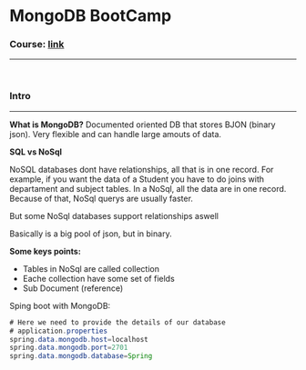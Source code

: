 # MongoDB BootCamp 
### Course: [link](https://www.udemy.com/course/mongodb-with-spring-boot-spring-data-mongorepository-mlab-cloudfoundry/)
___

<br>

### Intro <a name="s1"></a>
___

**What is MongoDB?**
Documented oriented DB that stores BJON (binary json). Very flexible and can handle large amouts of data.

**SQL vs NoSql**

NoSQL databases dont have relationships, all that is in one record. For example, if you want the data of 
a Student you have to do joins with departament and subject tables. In a NoSql, all the data are in one
record. Because of that, NoSql querys are usually faster.

But some NoSql databases support relationships aswell

Basically is a big pool of json, but in binary.

**Some keys points:**

* Tables in NoSql are called collection
* Eache collection have some set of fields
* Sub Document (reference)

Sping boot with MongoDB:

```java
# Here we need to provide the details of our database
# application.properties
spring.data.mongodb.host=localhost
spring.data.mongodb.port=2701
spring.data.mongodb.database=Spring
```


